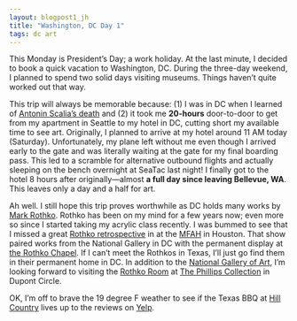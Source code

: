 ```yaml
---
layout: blogpost1_jh
title: "Washington, DC Day 1"
tags: dc art
---
```


This Monday is President’s Day; a work holiday. At the last minute, I decided to book a quick vacation to Washington, DC. During the three-day weekend, I planned to spend two solid days visiting museums. Things haven’t quite worked out that way.

This trip will always be memorable because: (1) I was in DC when I learned of [Antonin Scalia’s death](https://en.wikipedia.org/wiki/Antonin_Scalia#Death) and (2) it took me **20-hours** door-to-door to get from my apartment in Seattle to my hotel in DC, cutting short my available time to see art. Originally, I planned to arrive at my hotel around 11 AM today (Saturday). Unfortunately, my plane left without me even though I arrived early to the gate and was literally waiting at the gate for my final boarding pass. This led to a scramble for alternative outbound flights and actually sleeping on the bench overnight at SeaTac last night! I finally got to the hotel 8 hours after originally—almost **a full day since leaving Bellevue, WA**. This leaves only a day and a half for art.

Ah well. I still hope this trip proves worthwhile as DC holds many works by [Mark Rothko](https://en.wikipedia.org/wiki/Mark_Rothko). Rothko has been on my mind for a few years now; even more so since I started taking my acrylic class recently. I was bummed to see that I missed a great  [Rothko retrospective](http://www.mfah.org/exhibitions/past/mark-rothko-retrospective/) in at the [MFAH](http://www.mfah.org/about/) in Houston. That show paired works from the National Gallery in DC with the permanent display at [the Rothko Chapel](http://www.rothkochapel.org/). If I can’t meet the Rothkos in Texas, I’ll just go find them in their permanent home in DC. In addition to the [National Gallery of Art](http://www.nga.gov/), I’m looking forward to visiting the [Rothko Room](http://www.phillipscollection.org/collection/rothko-room) at [The Phillips Collection](http://www.phillipscollection.org/about) in Dupont Circle.

OK, I’m off to brave the 19 degree F weather to see if the Texas BBQ at [Hill Country](http://hillcountry.com/dc/) lives up to the reviews on [Yelp](http://www.yelp.com/biz/hill-country-bbq-market-washington).